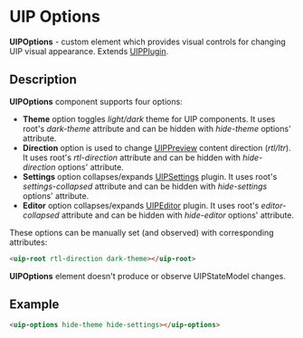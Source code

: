 # UIP Options

**UIPOptions** - custom element which provides visual controls for changing UIP visual appearance.
Extends [UIPPlugin](src/core/base/README.md#uip-plugin).

## Description

**UIPOptions** component supports four options:

- **Theme** option toggles *light/dark* theme for UIP components. It uses root's *dark-theme* attribute and
can be hidden with *hide-theme* options' attribute.
- **Direction** option is used to change [UIPPreview](src/core/preview/README.md) content direction (*rtl/ltr*). It uses root's *rtl-direction* attribute and can be hidden with *hide-direction* options' attribute.
- **Settings** option collapses/expands [UIPSettings](src/plugins/settings/README.md) plugin. It uses root's *settings-collapsed*
attribute and can be hidden with *hide-settings* options' attribute.
- **Editor** option collapses/expands [UIPEditor](src/plugins/editor/README.md) plugin. It uses root's *editor-collapsed*
attribute and can be hidden with *hide-editor* options' attribute.

These options can be manually set (and observed) with corresponding attributes:

```html
<uip-root rtl-direction dark-theme></uip-root>

```

**UIPOptions** element doesn't produce or observe UIPStateModel changes.

## Example
```html
<uip-options hide-theme hide-settings></uip-options>
```
